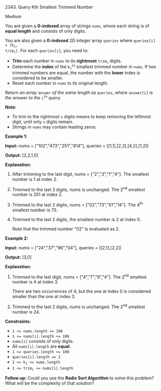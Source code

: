 2343\. Query Kth Smallest Trimmed Number

Medium

You are given a **0-indexed** array of strings `nums`, where each string is of **equal length** and consists of only digits.

You are also given a **0-indexed** 2D integer array `queries` where <code>queries[i] = [k<sub>i</sub>, trim<sub>i</sub>]</code>. For each `queries[i]`, you need to:

*   **Trim** each number in `nums` to its **rightmost** <code>trim<sub>i</sub></code> digits.
*   Determine the **index** of the <code>k<sub>i</sub><sup>th</sup></code> smallest trimmed number in `nums`. If two trimmed numbers are equal, the number with the **lower** index is considered to be smaller.
*   Reset each number in `nums` to its original length.

Return _an array_ `answer` _of the same length as_ `queries`, _where_ `answer[i]` _is the answer to the_ <code>i<sup>th</sup></code> _query._

**Note**:

*   To trim to the rightmost `x` digits means to keep removing the leftmost digit, until only `x` digits remain.
*   Strings in `nums` may contain leading zeros.

**Example 1:**

**Input:** nums = ["102","473","251","814"], queries = [[1,1],[2,3],[4,2],[1,2]]

**Output:** [2,2,1,0]

**Explanation:**

1. After trimming to the last digit, nums = ["2","3","1","4"]. The smallest number is 1 at index 2.

2. Trimmed to the last 3 digits, nums is unchanged. The 2<sup>nd</sup> smallest number is 251 at index 2.

3. Trimmed to the last 2 digits, nums = ["02","73","51","14"]. The 4<sup>th</sup> smallest number is 73.

4. Trimmed to the last 2 digits, the smallest number is 2 at index 0.

   Note that the trimmed number "02" is evaluated as 2. 

**Example 2:**

**Input:** nums = ["24","37","96","04"], queries = [[2,1],[2,2]]

**Output:** [3,0]

**Explanation:**

1. Trimmed to the last digit, nums = ["4","7","6","4"]. The 2<sup>nd</sup> smallest number is 4 at index 3.

   There are two occurrences of 4, but the one at index 0 is considered smaller than the one at index 3.
   
2. Trimmed to the last 2 digits, nums is unchanged. The 2<sup>nd</sup> smallest number is 24. 

**Constraints:**

*   `1 <= nums.length <= 100`
*   `1 <= nums[i].length <= 100`
*   `nums[i]` consists of only digits.
*   All `nums[i].length` are **equal**.
*   `1 <= queries.length <= 100`
*   `queries[i].length == 2`
*   <code>1 <= k<sub>i</sub> <= nums.length</code>
*   <code>1 <= trim<sub>i</sub> <= nums[i].length</code>

**Follow up:** Could you use the **Radix Sort Algorithm** to solve this problem? What will be the complexity of that solution?